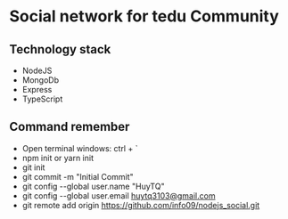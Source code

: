 # Social network for tedu Community

## Technology stack

- NodeJS
- MongoDb
- Express
- TypeScript

## Command remember

- Open terminal windows: ctrl + `
- npm init or yarn init
- git init
- git commit -m "Initial Commit"
- git config --global user.name "HuyTQ"
- git config --global user.email huytq3103@gmail.com
- git remote add origin https://github.com/info09/nodejs_social.git
